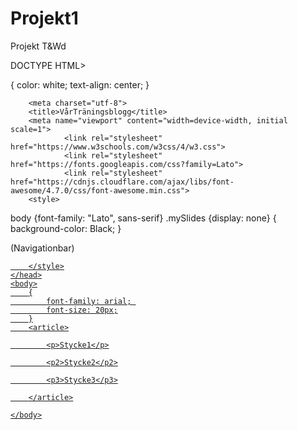# Projekt1
Projekt T&amp;Wd

DOCTYPE HTML>
<html lang="sv">
	<head>
		{
		color: white;
		text-align: center;
		}

		<meta charset="utf-8">
		<title>VårTräningsblogg</title>
		<meta name="viewport" content="width=device-width, initial scale=1">
				<link rel="stylesheet" href="https://www.w3schools.com/w3css/4/w3.css">
				<link rel="stylesheet" href="https://fonts.googleapis.com/css?family=Lato">
				<link rel="stylesheet" href="https://cdnjs.cloudflare.com/ajax/libs/font-awesome/4.7.0/css/font-awesome.min.css">
		<style>
body {font-family: "Lato", sans-serif}
.mySlides {display: none}
		</style>
	<body>
		{
		background-color: Black;
		}

(Navigationbar)
<div class="w3-top">
	<div class="w3-bar w3-black w3-card">
		<a class="w3-bar-item w3-button w3-padding-large w3-hide-medium w3-hide-large w3-right" href="javascript:void(0)"



		</style>
	</head>
	<body>
		{
			font-family: arial; 
			font-size: 20px;
		}
		<article>

   			<p>Stycke1</p>

   			<p2>Stycke2</p2>

   			<p3>Stycke3</p3>

		</article>

	</body>

</html>
